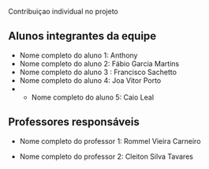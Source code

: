 Contribuiçao individual no projeto


## Alunos integrantes da equipe


* Nome completo do aluno 1: Anthony
* Nome completo do aluno 2: Fábio Garcia Martins
* Nome completo do aluno 3 : Francisco Sachetto
* Nome completo do aluno 4: Joa Vitor Porto
* * Nome completo do aluno 5: Caio Leal


## Professores responsáveis

* Nome completo do professor 1: Rommel Vieira Carneiro

* Nome completo do professor 2: Cleiton Silva Tavares



